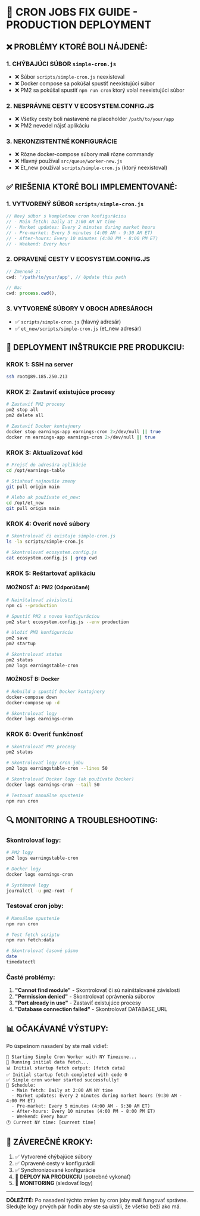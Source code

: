 # 🚨 CRON JOBS FIX GUIDE - PRODUCTION DEPLOYMENT

## ❌ **PROBLÉMY KTORÉ BOLI NÁJDENÉ:**

### 1. **CHÝBAJÚCI SÚBOR `simple-cron.js`**

- ❌ Súbor `scripts/simple-cron.js` neexistoval
- ❌ Docker compose sa pokúšal spustiť neexistujúci súbor
- ❌ PM2 sa pokúšal spustiť `npm run cron` ktorý volal neexistujúci súbor

### 2. **NESPRÁVNE CESTY V ECOSYSTEM.CONFIG.JS**

- ❌ Všetky cesty boli nastavené na placeholder `/path/to/your/app`
- ❌ PM2 nevedel nájsť aplikáciu

### 3. **NEKONZISTENTNÉ KONFIGURÁCIE**

- ❌ Rôzne docker-compose súbory mali rôzne commandy
- ❌ Hlavný používal `src/queue/worker-new.js`
- ❌ Et_new používal `scripts/simple-cron.js` (ktorý neexistoval)

## ✅ **RIEŠENIA KTORÉ BOLI IMPLEMENTOVANÉ:**

### 1. **VYTVORENÝ SÚBOR `scripts/simple-cron.js`**

```javascript
// Nový súbor s kompletnou cron konfiguráciou
// - Main fetch: Daily at 2:00 AM NY time
// - Market updates: Every 2 minutes during market hours
// - Pre-market: Every 5 minutes (4:00 AM - 9:30 AM ET)
// - After-hours: Every 10 minutes (4:00 PM - 8:00 PM ET)
// - Weekend: Every hour
```

### 2. **OPRAVENÉ CESTY V ECOSYSTEM.CONFIG.JS**

```javascript
// Zmenené z:
cwd: '/path/to/your/app', // Update this path

// Na:
cwd: process.cwd(),
```

### 3. **VYTVORENÉ SÚBORY V OBOCH ADRESÁROCH**

- ✅ `scripts/simple-cron.js` (hlavný adresár)
- ✅ `et_new/scripts/simple-cron.js` (et_new adresár)

## 🚀 **DEPLOYMENT INŠTRUKCIE PRE PRODUKCIU:**

### **KROK 1: SSH na server**

```bash
ssh root@89.185.250.213
```

### **KROK 2: Zastaviť existujúce procesy**

```bash
# Zastaviť PM2 procesy
pm2 stop all
pm2 delete all

# Zastaviť Docker kontajnery
docker stop earnings-app earnings-cron 2>/dev/null || true
docker rm earnings-app earnings-cron 2>/dev/null || true
```

### **KROK 3: Aktualizovať kód**

```bash
# Prejsť do adresára aplikácie
cd /opt/earnings-table

# Stiahnuť najnovšie zmeny
git pull origin main

# Alebo ak používate et_new:
cd /opt/et_new
git pull origin main
```

### **KROK 4: Overiť nové súbory**

```bash
# Skontrolovať či existuje simple-cron.js
ls -la scripts/simple-cron.js

# Skontrolovať ecosystem.config.js
cat ecosystem.config.js | grep cwd
```

### **KROK 5: Reštartovať aplikáciu**

#### **MOŽNOSŤ A: PM2 (Odporúčané)**

```bash
# Nainštalovať závislosti
npm ci --production

# Spustiť PM2 s novou konfiguráciou
pm2 start ecosystem.config.js --env production

# Uložiť PM2 konfiguráciu
pm2 save
pm2 startup

# Skontrolovať status
pm2 status
pm2 logs earningstable-cron
```

#### **MOŽNOSŤ B: Docker**

```bash
# Rebuild a spustiť Docker kontajnery
docker-compose down
docker-compose up -d

# Skontrolovať logy
docker logs earnings-cron
```

### **KROK 6: Overiť funkčnosť**

```bash
# Skontrolovať PM2 procesy
pm2 status

# Skontrolovať logy cron jobu
pm2 logs earningstable-cron --lines 50

# Skontrolovať Docker logy (ak používate Docker)
docker logs earnings-cron --tail 50

# Testovať manuálne spustenie
npm run cron
```

## 🔍 **MONITORING A TROUBLESHOOTING:**

### **Skontrolovať logy:**

```bash
# PM2 logy
pm2 logs earningstable-cron

# Docker logy
docker logs earnings-cron

# Systémové logy
journalctl -u pm2-root -f
```

### **Testovať cron joby:**

```bash
# Manuálne spustenie
npm run cron

# Test fetch scriptu
npm run fetch:data

# Skontrolovať časové pásmo
date
timedatectl
```

### **Časté problémy:**

1. **"Cannot find module"** - Skontrolovať či sú nainštalované závislosti
2. **"Permission denied"** - Skontrolovať oprávnenia súborov
3. **"Port already in use"** - Zastaviť existujúce procesy
4. **"Database connection failed"** - Skontrolovať DATABASE_URL

## 📊 **OČAKÁVANÉ VÝSTUPY:**

Po úspešnom nasadení by ste mali vidieť:

```
🚀 Starting Simple Cron Worker with NY Timezone...
🔄 Running initial data fetch...
📊 Initial startup fetch output: [fetch data]
✅ Initial startup fetch completed with code 0
✅ Simple cron worker started successfully!
📅 Schedule:
  - Main fetch: Daily at 2:00 AM NY time
  - Market updates: Every 2 minutes during market hours (9:30 AM - 4:00 PM ET)
  - Pre-market: Every 5 minutes (4:00 AM - 9:30 AM ET)
  - After-hours: Every 10 minutes (4:00 PM - 8:00 PM ET)
  - Weekend: Every hour
🕐 Current NY time: [current time]
```

## 🎯 **ZÁVEREČNÉ KROKY:**

1. ✅ Vytvorené chýbajúce súbory
2. ✅ Opravené cesty v konfigurácii
3. ✅ Synchronizované konfigurácie
4. 🔄 **DEPLOY NA PRODUKCIU** (potrebné vykonať)
5. 🔄 **MONITORING** (sledovať logy)

---

**DÔLEŽITÉ:** Po nasadení týchto zmien by cron joby mali fungovať správne. Sledujte logy prvých pár hodín aby ste sa uistili, že všetko beží ako má.
